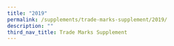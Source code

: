 ```yaml
---
title: "2019"
permalink: /supplements/trade-marks-supplement/2019/
description: ""
third_nav_title: Trade Marks Supplement
---
```

